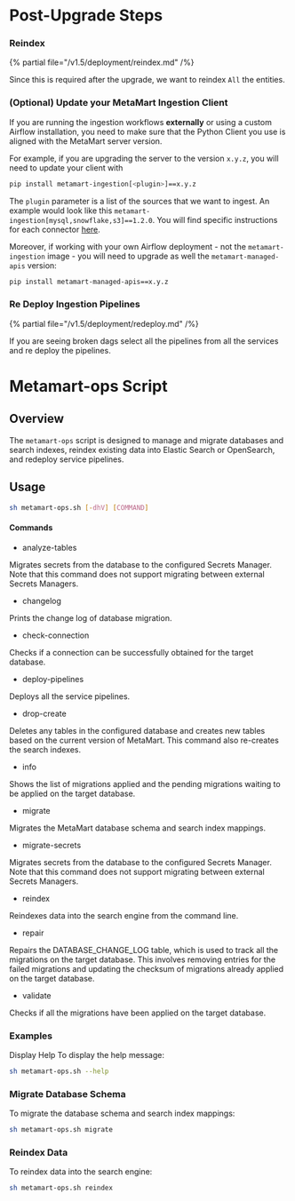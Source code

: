 # Post-Upgrade Steps

### Reindex

{% partial file="/v1.5/deployment/reindex.md" /%}

Since this is required after the upgrade, we want to reindex `All` the entities.

### (Optional) Update your MetaMart Ingestion Client

If you are running the ingestion workflows **externally** or using a custom Airflow installation, you need to make sure that the Python Client you use is aligned
with the MetaMart server version.

For example, if you are upgrading the server to the version `x.y.z`, you will need to update your client with

```bash
pip install metamart-ingestion[<plugin>]==x.y.z
```

The `plugin` parameter is a list of the sources that we want to ingest. An example would look like this `metamart-ingestion[mysql,snowflake,s3]==1.2.0`.
You will find specific instructions for each connector [here](/connectors).

Moreover, if working with your own Airflow deployment - not the `metamart-ingestion` image - you will need to upgrade
as well the `metamart-managed-apis` version:

```bash
pip install metamart-managed-apis==x.y.z
```

### Re Deploy Ingestion Pipelines

{% partial file="/v1.5/deployment/redeploy.md" /%}

If you are seeing broken dags select all the pipelines from all the services and re deploy the pipelines.

# Metamart-ops Script

## Overview

The `metamart-ops` script is designed to manage and migrate databases and search indexes, reindex existing data into Elastic Search or OpenSearch, and redeploy service pipelines.

## Usage

``` bash
sh metamart-ops.sh [-dhV] [COMMAND]
```

#### Commands
* analyze-tables 

Migrates secrets from the database to the configured Secrets Manager. Note that this command does not support migrating between external Secrets Managers.

* changelog

Prints the change log of database migration.

* check-connection

Checks if a connection can be successfully obtained for the target database.

* deploy-pipelines

Deploys all the service pipelines.

* drop-create

Deletes any tables in the configured database and creates new tables based on the current version of MetaMart. This command also re-creates the search indexes.

* info

Shows the list of migrations applied and the pending migrations waiting to be applied on the target database.

* migrate

Migrates the MetaMart database schema and search index mappings.

* migrate-secrets

Migrates secrets from the database to the configured Secrets Manager. Note that this command does not support migrating between external Secrets Managers.

* reindex

Reindexes data into the search engine from the command line.

* repair

Repairs the DATABASE_CHANGE_LOG table, which is used to track all the migrations on the target database. This involves removing entries for the failed migrations and updating the checksum of migrations already applied on the target database.

* validate

Checks if all the migrations have been applied on the target database.

### Examples

Display Help To display the help message:

```bash
sh metamart-ops.sh --help
```

### Migrate Database Schema

To migrate the database schema and search index mappings:
```bash
sh metamart-ops.sh migrate
```

### Reindex Data

To reindex data into the search engine:
```bash
sh metamart-ops.sh reindex
```
